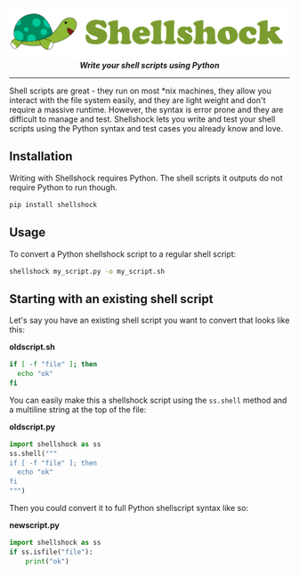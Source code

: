 <p align="center">
<img src="logo.png" />
<em><strong>Write your shell scripts using Python</strong></em>
</p>
<hr/>
Shell scripts are great - they run on most *nix machines, they allow you interact with the file system easily, and they are light weight and don't require a massive runtime. However, the syntax is error prone and they are difficult to manage and test. Shellshock lets you write and test your shell scripts using the Python syntax and test cases you already know and love.

## Installation

Writing with Shellshock requires Python. The shell scripts it outputs do not require Python to run though.
```bash
pip install shellshock
```

## Usage
To convert a Python shellshock script to a regular shell script:
```bash
shellshock my_script.py -o my_script.sh
```

## Starting with an existing shell script
Let's say you have an existing shell script you want to convert that looks like this:

**oldscript.sh**
```bash
if [ -f "file" ]; then
  echo "ok"
fi
```

You can easily make this a shellshock script using the `ss.shell` method and a multiline string at the top of the file:

**oldscript.py**
```python
import shellshock as ss
ss.shell("""
if [ -f "file" ]; then
  echo "ok"
fi
""")
```

Then you could convert it to full Python shellscript syntax like so:

**newscript.py**
```python
import shellshock as ss
if ss.isfile("file"):
    print("ok")
```
